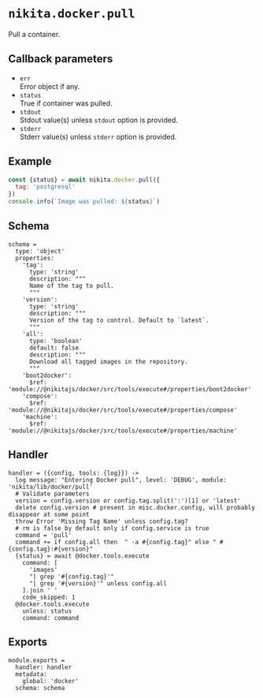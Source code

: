 
# `nikita.docker.pull`

Pull a container.

## Callback parameters

* `err`   
  Error object if any.
* `status`   
  True if container was pulled.
* `stdout`   
  Stdout value(s) unless `stdout` option is provided.
* `stderr`   
  Stderr value(s) unless `stderr` option is provided.

## Example

```js
const {status} = await nikita.docker.pull({
  tag: 'postgresql'
})
console.info(`Image was pulled: ${status}`)
```

## Schema

    schema =
      type: 'object'
      properties:
        'tag':
          type: 'string'
          description: """
          Name of the tag to pull.
          """
        'version':
          type: 'string'
          description: """
          Version of the tag to control. Default to `latest`.
          """
        'all':
          type: 'boolean'
          default: false
          description: """
          Download all tagged images in the repository.
          """
        'boot2docker':
          $ref: 'module://@nikitajs/docker/src/tools/execute#/properties/boot2docker'
        'compose':
          $ref: 'module://@nikitajs/docker/src/tools/execute#/properties/compose'
        'machine':
          $ref: 'module://@nikitajs/docker/src/tools/execute#/properties/machine'

## Handler

    handler = ({config, tools: {log}}) ->
      log message: "Entering Docker pull", level: 'DEBUG', module: 'nikita/lib/docker/pull'
      # Validate parameters
      version = config.version or config.tag.split(':')[1] or 'latest'
      delete config.version # present in misc.docker.config, will probably disappear at some point
      throw Error 'Missing Tag Name' unless config.tag?
      # rm is false by default only if config.service is true
      command = 'pull'
      command += if config.all then  " -a #{config.tag}" else " #{config.tag}:#{version}"
      {status} = await @docker.tools.execute
        command: [
          'images'
          "| grep '#{config.tag}'"
          "| grep '#{version}'" unless config.all
        ].join ' '
        code_skipped: 1
      @docker.tools.execute
        unless: status
        command: command

## Exports

    module.exports =
      handler: handler
      metadata:
        global: 'docker'
      schema: schema
